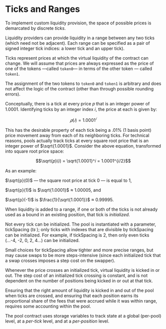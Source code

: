 # Ticks and Ranges

To implement custom liquidity provision, the space of possible prices is demarcated by discrete *ticks*.

Liquidity providers can provide liquidity in a range between any two ticks (which need not be
adjacent). Each range can be specified as a pair of signed integer tick indices:
a lower tick and an upper tick). 

Ticks represent prices at which the virtual liquidity of the contract can change. We will assume that prices are always expressed as the price of one of the tokens —called `token0`— in terms of the other token — called `token1`. 

The assignment of the two tokens to `token0` and `token1` is arbitrary and does not affect the logic of the contract (other than through possible rounding errors).

Conceptually, there is a tick at every price 𝑝 that is an integer power of 1.0001. Identifying ticks by an integer index 𝑖, the price at each is given by:

$$𝑝(𝑖) = 1.0001^𝑖$$

This has the desirable property of each tick being a .01% (1 basis point) price movement away from each of its neighboring ticks. For technical reasons, pools actually track ticks at every square root price that is an integer power of $\sqrt{1.0001}$. Consider the above equation, transformed into square root price space:


$$\sqrt{𝑝}(𝑖) = \sqrt{1.0001}^𝑖 = 1.0001^{𝑖/2}$$

As an example:

$\sqrt{p}(0)$ — the square root price at tick 0 — is equal to 1, 

$\sqrt{p}(1)$ is $\sqrt{1.0001}$ ≈ 1.00005, and 

$\sqrt{p}(-1)$ is $\frac{1}{\sqrt{1.0001}}$ ≈ 0.99995.

When liquidity is added to a range, if one or both of the ticks is not already used as a bound in an existing position, that tick is *initialized*.

Not every tick can be initialized. The pool is instantiated with a parameter, tickSpacing (𝑡𝑠 ); only ticks with indexes that are divisible by tickSpacing can be initialized. For example, if tickSpacing is 2, then only even ticks (...-4, -2, 0, 2, 4...) can be initialized. 

Small choices for tickSpacing allow tighter and more precise ranges, but may cause swaps to be more steps-intensive (since each initialized tick that a swap crosses imposes a step cost on the swapper).

Whenever the price crosses an initialized tick, virtual liquidity is kicked in or out. The step cost of an initialized tick crossing is constant, and is not dependent on the number of positions being kicked in or out at that tick.

Ensuring that the right amount of liquidity is kicked in and out of the pool when ticks are crossed, and ensuring that each position earns its proportional share of the fees that were accrued while it was within range, requires some accounting within the pool.

The pool contract uses storage variables to track state at a global (per-pool) level, at a *per-tick* level, and at a *per-position* level.
